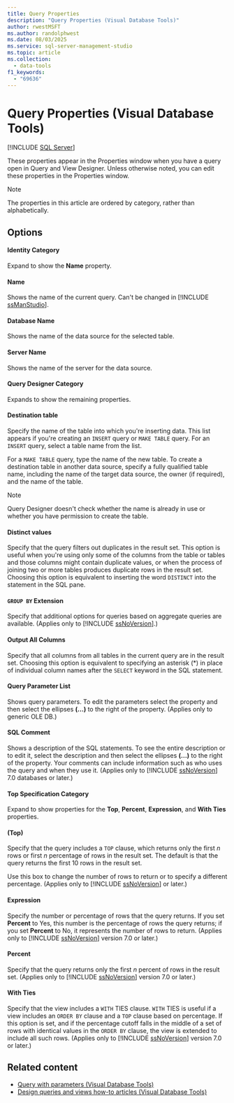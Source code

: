 ```yaml
---
title: Query Properties
description: "Query Properties (Visual Database Tools)"
author: rwestMSFT
ms.author: randolphwest
ms.date: 08/03/2025
ms.service: sql-server-management-studio
ms.topic: article
ms.collection:
  - data-tools
f1_keywords:
  - "69636"
---
```

# Query Properties (Visual Database Tools)

[!INCLUDE [SQL Server](../includes/applies-to-version/sqlserver.md)]

These properties appear in the Properties window when you have a query open in Query and View Designer. Unless otherwise noted, you can edit these properties in the Properties window.

> [!NOTE]  
> The properties in this article are ordered by category, rather than alphabetically.

## Options

#### Identity Category

Expand to show the **Name** property.

#### Name

Shows the name of the current query. Can't be changed in [!INCLUDE [ssManStudio](../includes/ssmanstudio-md.md)].

#### Database Name

Shows the name of the data source for the selected table.

#### Server Name

Shows the name of the server for the data source.

#### Query Designer Category

Expands to show the remaining properties.

#### Destination table

Specify the name of the table into which you're inserting data. This list appears if you're creating an `INSERT` query or `MAKE TABLE` query. For an `INSERT` query, select a table name from the list.

For a `MAKE TABLE` query, type the name of the new table. To create a destination table in another data source, specify a fully qualified table name, including the name of the target data source, the owner (if required), and the name of the table.

> [!NOTE]  
> Query Designer doesn't check whether the name is already in use or whether you have permission to create the table.

#### Distinct values

Specify that the query filters out duplicates in the result set. This option is useful when you're using only some of the columns from the table or tables and those columns might contain duplicate values, or when the process of joining two or more tables produces duplicate rows in the result set. Choosing this option is equivalent to inserting the word `DISTINCT` into the statement in the SQL pane.

#### `GROUP BY` Extension

Specify that additional options for queries based on aggregate queries are available. (Applies only to [!INCLUDE [ssNoVersion](../includes/ssnoversion-md.md)].)

#### Output All Columns

Specify that all columns from all tables in the current query are in the result set. Choosing this option is equivalent to specifying an asterisk (*) in place of individual column names after the `SELECT` keyword in the SQL statement.

#### Query Parameter List

Shows query parameters. To edit the parameters select the property and then select the ellipses **(...)** to the right of the property. (Applies only to generic OLE DB.)

#### SQL Comment

Shows a description of the SQL statements. To see the entire description or to edit it, select the description and then select the ellipses **(...)** to the right of the property. Your comments can include information such as who uses the query and when they use it. (Applies only to [!INCLUDE [ssNoVersion](../includes/ssnoversion-md.md)] 7.0 databases or later.)

#### Top Specification Category

Expand to show properties for the **Top**, **Percent**, **Expression**, and **With Ties** properties.

#### (Top)

Specify that the query includes a `TOP` clause, which returns only the first *n* rows or first *n* percentage of rows in the result set. The default is that the query returns the first 10 rows in the result set.

Use this box to change the number of rows to return or to specify a different percentage. (Applies only to [!INCLUDE [ssNoVersion](../includes/ssnoversion-md.md)] or later.)

#### Expression

Specify the number or percentage of rows that the query returns. If you set **Percent** to Yes, this number is the percentage of rows the query returns; if you set **Percent** to No, it represents the number of rows to return. (Applies only to [!INCLUDE [ssNoVersion](../includes/ssnoversion-md.md)] version 7.0 or later.)

#### Percent

Specify that the query returns only the first *n* percent of rows in the result set. (Applies only to [!INCLUDE [ssNoVersion](../includes/ssnoversion-md.md)] version 7.0 or later.)

#### With Ties

Specify that the view includes a `WITH` TIES clause. `WITH` TIES is useful if a view includes an `ORDER BY` clause and a `TOP` clause based on percentage. If this option is set, and if the percentage cutoff falls in the middle of a set of rows with identical values in the `ORDER BY` clause, the view is extended to include all such rows. (Applies only to [!INCLUDE [ssNoVersion](../includes/ssnoversion-md.md)] version 7.0 or later.)

## Related content

- [Query with parameters (Visual Database Tools)](query-with-parameters-visual-database-tools.md)
- [Design queries and views how-to articles (Visual Database Tools)](design-queries-and-views-how-to-topics-visual-database-tools.md)
